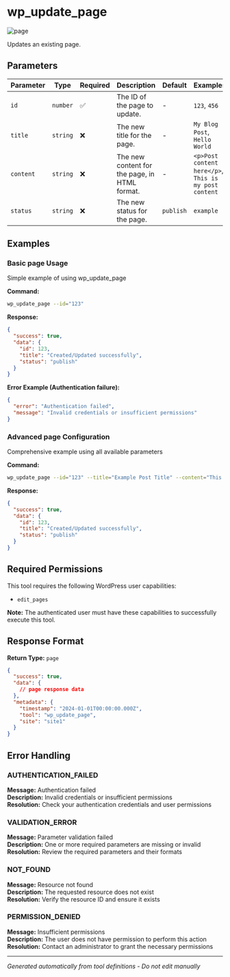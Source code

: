 # wp_update_page

![page](https://img.shields.io/badge/category-page-lightgrey)

Updates an existing page.

## Parameters

| Parameter | Type     | Required | Description                                   | Default   | Examples                                              |
| --------- | -------- | -------- | --------------------------------------------- | --------- | ----------------------------------------------------- |
| `id`      | `number` | ✅       | The ID of the page to update.                 | -         | `123`, `456`                                          |
| `title`   | `string` | ❌       | The new title for the page.                   | -         | `My Blog Post`, `Hello World`                         |
| `content` | `string` | ❌       | The new content for the page, in HTML format. | -         | `<p>Post content here</p>`, `This is my post content` |
| `status`  | `string` | ❌       | The new status for the page.                  | `publish` | `example`                                             |

## Examples

### Basic page Usage

Simple example of using wp_update_page

**Command:**

```bash
wp_update_page --id="123"
```

**Response:**

```json
{
  "success": true,
  "data": {
    "id": 123,
    "title": "Created/Updated successfully",
    "status": "publish"
  }
}
```

**Error Example (Authentication failure):**

```json
{
  "error": "Authentication failed",
  "message": "Invalid credentials or insufficient permissions"
}
```

### Advanced page Configuration

Comprehensive example using all available parameters

**Command:**

```bash
wp_update_page --id="123" --title="Example Post Title" --content="This is example content for the post." --status="publish"
```

**Response:**

```json
{
  "success": true,
  "data": {
    "id": 123,
    "title": "Created/Updated successfully",
    "status": "publish"
  }
}
```

## Required Permissions

This tool requires the following WordPress user capabilities:

- `edit_pages`

**Note:** The authenticated user must have these capabilities to successfully execute this tool.

## Response Format

**Return Type:** `page`

```json
{
  "success": true,
  "data": {
    // page response data
  },
  "metadata": {
    "timestamp": "2024-01-01T00:00:00.000Z",
    "tool": "wp_update_page",
    "site": "site1"
  }
}
```

## Error Handling

### AUTHENTICATION_FAILED

**Message:** Authentication failed  
**Description:** Invalid credentials or insufficient permissions  
**Resolution:** Check your authentication credentials and user permissions

### VALIDATION_ERROR

**Message:** Parameter validation failed  
**Description:** One or more required parameters are missing or invalid  
**Resolution:** Review the required parameters and their formats

### NOT_FOUND

**Message:** Resource not found  
**Description:** The requested resource does not exist  
**Resolution:** Verify the resource ID and ensure it exists

### PERMISSION_DENIED

**Message:** Insufficient permissions  
**Description:** The user does not have permission to perform this action  
**Resolution:** Contact an administrator to grant the necessary permissions

---

_Generated automatically from tool definitions - Do not edit manually_
